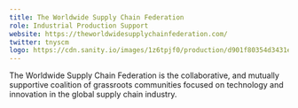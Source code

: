 ```yaml
---
title: The Worldwide Supply Chain Federation
role: Industrial Production Support
website: https://theworldwidesupplychainfederation.com/
twitter: tnyscm
logo: https://cdn.sanity.io/images/1z6tpjf0/production/d901f80354d3431ead00c8934fdc46ccec0458f1-1500x1117.png
---
```


The Worldwide Supply Chain Federation is the collaborative, and mutually
supportive coalition of grassroots communities focused on technology and
innovation in the global supply chain industry.
